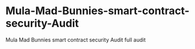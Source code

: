 # Mula-Mad-Bunnies-smart-contract-security-Audit
Mula Mad Bunnies smart contract security Audit full audit

